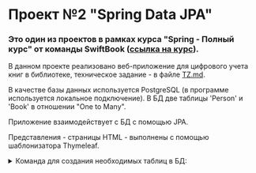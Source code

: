 # Проект №2 "Spring Data JPA"

### Это один из проектов в рамках курса "Spring - Полный курс" от команды SwiftBook ([ссылка на курс](https://swiftbook.org/courses/438/show_promo)).

В данном проекте реализовано веб-приложение для цифрового учета книг в библиотеке, техническое задание - в файле [TZ.md](https://github.com/RuslanMukminov/Test_SpringMVC_JDBC-Template/blob/main/TZ.md).

В качестве базы данных используется PostgreSQL (в программе используется локальное подключение). В БД две таблицы 'Person' и 'Book'
в отношении "One to Many".

Приложение взаимодействует с БД с помощью JPA.

Представления - страницы HTML - выполнены с помощью шаблонизатора Thymeleaf.

<details>
 <summary>Команда для создания необходимых таблиц в БД:</summary>
 
 ```sql
	CREATE TABLE Person (
		id int GENERATED BY DEFAULT AS IDENTITY PRIMARY KEY,
		full_name varchar(100) NOT NULL UNIQUE,
		year_of_birth int NOT NULL
	);

	CREATE TABLE Book (
		id int GENERATED BY DEFAULT AS IDENTITY PRIMARY KEY,
		title varchar(100) NOT NULL,
		author varchar(100) NOT NULL,
		year int NOT NULL,
		person_id int REFERENCES Person(id) ON DELETE SET NULL
	);
 ```
</details>
 
